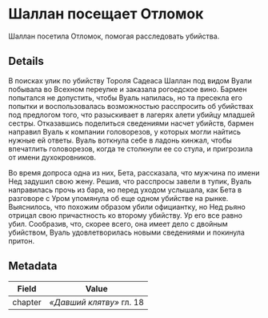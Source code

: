 # Шаллан посещает Отломок
Шаллан посетила Отломок, помогая расследовать убийства.

## Details
В поисках улик по убийству Тороля Садеаса Шаллан под видом Вуали побывала во Всехном переулке и заказала рогоедское вино. Бармен попытался не допустить, чтобы Вуаль напилась, но та пресекла его попытки и воспользовалась возможностью расспросить об убийствах под предлогом того, что разыскивает в лагерях алети убийцу младшей сестры. Отказавшись поделиться сведениями насчет убийств, бармен направил Вуаль к компании головорезов, у которых могли найтись нужные ей ответы. Вуаль воткнула себе в ладонь кинжал, чтобы впечатлить головорезов, когда те столкнули ее со стула, и пригрозила от имени духокровников. 

Во время допроса одна из них, Бета, рассказала, что мужчина по имени Нед задушил свою жену. Решив, что расспросы завели в тупик, Вуаль направилась прочь из бара, но перед уходом услышала, как Бета в разговоре с Уром упомянула об еще одном убийстве на рынке. Выяснилось, что похожим образом убили официантку, но Нед рьяно отрицал свою причастность ко второму убийству. Ур его все равно убил. Сообразив, что, скорее всего, она имеет дело с двойным убийством, Вуаль удовлетворилась новыми сведениями и покинула притон.

## Metadata
| Field | Value |
| ----- | ----- |
| chapter | *«Давший клятву»* гл. 18 |

